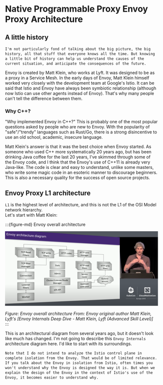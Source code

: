 # Native Programmable Proxy Envoy Proxy Architecture

## A little history

```{note}
I'm not particularly fond of talking about the big picture, the big history, all that stuff that everyone knows all the time. But knowing a little bit of history can help us understand the causes of the current situation, and anticipate the consequences of the future.
```


Envoy is created by Matt Klein, who works at Lyft. It was designed to be as a proxy in a Service Mesh. In the early days of Envoy, Matt Klein himself worked very closely with the development team at Google's Istio. It can be said that Istio and Envoy have always been symbiotic relationship (although now Istio can use other agents instead of Envoy). That's why many people can't tell the difference between them.

### Why C++?

"Why implemented Envoy in C++?" This is probably one of the most popular questions asked by people who are new to Envoy. With the popularity of "safe"/"trendy" languages such as Rust/Go, there is a strong disincentive to use an old school, academic, insecure language.

Matt Klein's answer is that it was the best choice when Envoy started. As someone who used C++ more systematically 20 years ago, but has been drinking Java coffee for the last 20 years, I've skimmed through some of the Envoy code, and I think that the Envoy's use of C++11 is already very Java-like. The code is clear and easy to understand, unlike some masters, who write some magic code in an esoteric manner to discourage beginners. This is also a necessary quality for the success of open source projects.


## Envoy Proxy L1 architecture

`L1` is the highest level of architecture, and this is not the L1 of the OSI Model network hierarchy.  
Let's start with Matt Klein:

:::{figure-md} Envoy overall architecture

<img src="index.assets/envoy_arch_l1.png" alt="Envoy overall architecture">

*Figure: Envoy overall architecture  From: Envoy original author Matt Klein, Lyft's [Envoy Internals Deep Dive - Matt Klein, Lyft (Advanced Skill Level)]*
:::

This is an architectural diagram from several years ago, but it doesn't look like much has changed. I'm not going to describe this `Envoy Internals` architecture diagram here. I'd like to start with its surroundings.

```{warning}
Note that I do not intend to analyze the Istio control plane in complete isolation from the Envoy. That would be of limited relevance. If you talk about the Envoy in isolation from Istio, often times you won't understand why the Envoy is designed the way it is. But when we explain the design of the Envoy in the context of Istio's use of the Envoy, it becomes easier to understand why.
```